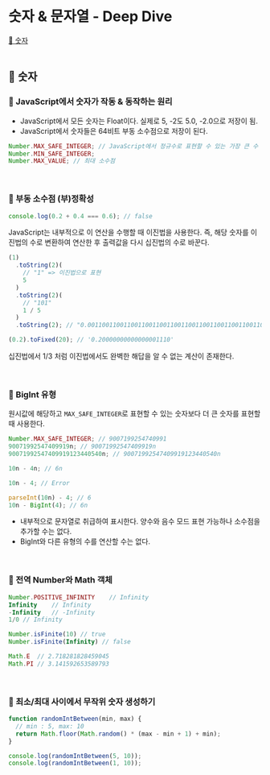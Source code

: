 # 숫자 & 문자열 - Deep Dive

[📌 숫자](#📌-숫자)<br>
<br>

## 📌 숫자

### 📖 JavaScript에서 숫자가 작동 & 동작하는 원리

- JavaScript에서 모든 숫자는 Float이다. 실제로 5, -2도 5.0, -2.0으로 저장이 됨.
- JavaScript에서 숫자들은 64비트 부동 소수점으로 저장이 된다.

```javascript
Number.MAX_SAFE_INTEGER; // JavaScript에서 정규수로 표현할 수 있는 가장 큰 수 === Math.pow(2, 53) - 1
Number.MIN_SAFE_INTEGER;
Number.MAX_VALUE; // 최대 소수점
```

<br>

### 📖 부동 소수점 (부)정확성

```javascript
console.log(0.2 + 0.4 === 0.6); // false
```

JavaScript는 내부적으로 이 연산을 수행할 때 이진법을 사용한다. 즉, 해당 숫자를 이진법의 수로 변환하여 연산한 후 출력값을 다시 십진법의 수로 바꾼다.

```javascript
(1)
  .toString(2)(
    // "1" => 이진법으로 표현
    5
  )
  .toString(2)(
    // "101"
    1 / 5
  )
  .toString(2); // "0.001100110011001100110011001100110011001100110011001101"

(0.2).toFixed(20); // '0.20000000000000001110'
```

십진법에서 1/3 처럼 이진법에서도 완벽한 해답을 알 수 없는 계산이 존재한다.

<br>

### 📖 BigInt 유형

원시값에 해당하고 `MAX_SAFE_INTEGER`로 표현할 수 있는 숫자보다 더 큰 숫자를 표현할 때 사용한다.

```javascript
Number.MAX_SAFE_INTEGER; // 9007199254740991
90071992547409919n; // 90071992547409919n
90071992547409919123440540n; // 90071992547409919123440540n

10n - 4n; // 6n

10n - 4; // Error

parseInt(10n) - 4; // 6
10n - BigInt(4); // 6n
```

- 내부적으로 문자열로 취급하여 표시한다. 양수와 음수 모드 표현 가능하나 소수점을 추가할 수는 없다.
- BigInt와 다른 유형의 수를 연산할 수는 없다.

<br>

### 📖 전역 Number와 Math 객체

```javascript
Number.POSITIVE_INFINITY    // Infinity
Infinity    // Infinity
-Infinity   // -Infinity
1/0 // Infinity

Number.isFinite(10) // true
Number.isFinite(Infinity) // false

Math.E  // 2.718281828459045
Math.PI // 3.141592653589793
```

<br>

### 📖 최소/최대 사이에서 무작위 숫자 생성하기

```javascript
function randomIntBetween(min, max) {
  // min : 5, max: 10
  return Math.floor(Math.random() * (max - min + 1) + min);
}

console.log(randomIntBetween(5, 10));
console.log(randomIntBetween(1, 10));
```